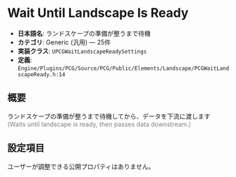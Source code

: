 # Wait Until Landscape Is Ready

- **日本語名**: ランドスケープの準備が整うまで待機
- **カテゴリ**: Generic (汎用) — 25件
- **実装クラス**: `UPCGWaitLandscapeReadySettings`
- **定義**: `Engine/Plugins/PCG/Source/PCG/Public/Elements/Landscape/PCGWaitLandscapeReady.h:14`

## 概要

ランドスケープの準備が整うまで待機してから、データを下流に渡します<br><span style='color:gray'>(Waits until landscape is ready, then passes data downstream.)</span>

## 設定項目


ユーザーが調整できる公開プロパティはありません。
